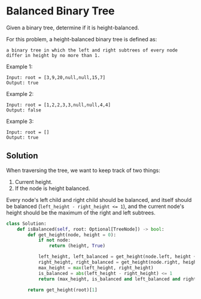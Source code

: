 # Balanced Binary Tree

Given a binary tree, determine if it is height-balanced.

For this problem, a height-balanced binary tree is defined as:

    a binary tree in which the left and right subtrees of every node differ in height by no more than 1.

Example 1:

```
Input: root = [3,9,20,null,null,15,7]
Output: true
```

Example 2:

```
Input: root = [1,2,2,3,3,null,null,4,4]
Output: false
```

Example 3:

```
Input: root = []
Output: true
```

## Solution

When traversing the tree, we want to keep track of two things:

1. Current height.
2. If the node is height balanced.

Every node's left child and right child should be balanced, and itself
should be balanced (`left_height - right_height <= 1`), and the current
node's height should be the maximum of the right and left subtrees.

```py
class Solution:
    def isBalanced(self, root: Optional[TreeNode]) -> bool:
        def get_height(node, height = 0):
            if not node:
                return (height, True)

            left_height, left_balanced = get_height(node.left, height + 1)
            right_height, right_balanced = get_height(node.right, height + 1)
            max_height = max(left_height, right_height)
            is_balanced = abs(left_height - right_height) <= 1
            return (max_height, is_balanced and left_balanced and right_balanced)

        return get_height(root)[1]
```
